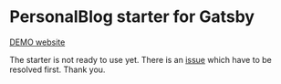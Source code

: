 # PersonalBlog starter for Gatsby

[DEMO website](https://gatsby-starter-personal-blog.greglobinski.com/)

The starter is not ready to use yet. There is an [issue](https://github.com/gatsbyjs/gatsby/issues/4385) which have to be resolved first. Thank you.
